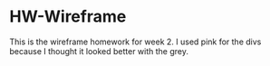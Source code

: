 # HW-Wireframe
This is the wireframe homework for week 2.
I used pink for the divs because I thought it looked better with the grey.
